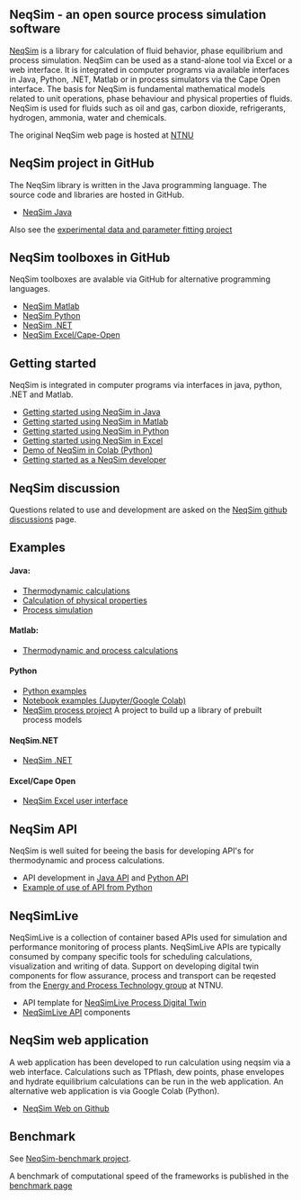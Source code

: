 ## NeqSim - an open source process simulation software
[NeqSim](https://equinor.github.io/neqsimhome/) is a library for calculation of fluid behavior, phase equilibrium and process simulation. NeqSim can be used as a stand-alone tool via Excel or a web interface. It is integrated in computer programs via available interfaces in Java, Python, .NET, Matlab or in process simulators via the Cape Open interface. The basis for NeqSim is fundamental mathematical models related to unit operations, phase behaviour and physical properties of fluids. NeqSim is used for fluids such as oil and gas, carbon dioxide, refrigerants, hydrogen, ammonia, water and chemicals. 

The original NeqSim web page is hosted at [NTNU](http://folk.ntnu.no/solbraa/neqsim/NeqSim.htm)

## NeqSim project in GitHub
The NeqSim library is written in the Java programming language. The source code and libraries are hosted in GitHub.

* [NeqSim Java](https://github.com/equinor/neqsim)

Also see the [experimental data and parameter fitting project](https://github.com/equinor/neqsimParameterFittingProject)

## NeqSim toolboxes in GitHub
NeqSim toolboxes are avalable via GitHub for alternative programming languages.

* [NeqSim Matlab](https://github.com/equinor/neqsimmatlab)
* [NeqSim Python](https://github.com/equinor/neqsimpython)
* [NeqSim .NET](https://github.com/equinor/neqsimNET)
* [NeqSim Excel/Cape-Open](https://github.com/equinor/neqsimcapeopen)

## Getting started
NeqSim is integrated in computer programs via interfaces in java, python, .NET and Matlab.

* [Getting started using NeqSim in Java](https://github.com/equinor/neqsim/wiki/Getting-started-with-NeqSim-and-Github)
* [Getting started using NeqSim in Matlab](https://github.com/equinor/neqsimmatlab/wiki/Getting-started-with-NeqSim-in-Matlab)
* [Getting started using NeqSim in Python](https://github.com/equinor/neqsimpython/wiki/Getting-started-with-NeqSim-in-Python)
* [Getting started using NeqSim in Excel](https://github.com/equinor/neqsim.NET/wiki/Getting-started-with-NeqSim-in-Excel)
* [Demo of NeqSim in Colab (Python)](https://colab.research.google.com/github/EvenSol/NeqSim-Colab/blob/master/notebooks/examples_of_NeqSim_in_Colab.ipynb#scrollTo=9VqtmS_MpS6M)
* [Getting started as a NeqSim developer](https://github.com/equinor/neqsim/wiki/Getting-started-as-a-NeqSim-developer)

## NeqSim discussion
Questions related to use and development are asked on the [NeqSim github discussions](https://github.com/equinor/neqsim/discussions) page.

## Examples
#### Java:
* [Thermodynamic calculations](https://github.com/equinor/neqsim/tree/master/src/test/java/neqsim/thermo/util/example)
* [Calculation of physical properties](https://github.com/equinor/neqsim/tree/master/src/test/java/neqsim/physicalProperties/util/examples)
* [Process simulation](https://github.com/equinor/neqsim/tree/master/src/test/java/neqsim/processSimulation/util/example)

#### Matlab:
* [Thermodynamic and process calculations](https://github.com/equinor/neqsimmatlab/tree/master/example)

#### Python
* [Python examples](https://github.com/equinor/neqsimpython/tree/master/examples) 
* [Notebook examples (Jupyter/Google Colab)](https://github.com/EvenSol/NeqSim-Colab)
* [NeqSim process project](https://github.com/equinor/neqsimprocess) A project to build up a library of prebuilt process models

#### NeqSim.NET
* [NeqSim .NET](https://github.com/equinor/neqsimNET/tree/master/examples)

#### Excel/Cape Open
* [NeqSim Excel user interface](https://github.com/equinor/neqsim.NET/wiki/Getting-started-with-NeqSim-in-Excel)

## NeqSim API
NeqSim is well suited for beeing the basis for developing API's for thermodynamic and process calculations.
* API development in [Java API](https://github.com/EvenSol/NeqSim-Colab/tree/master/API/java) and [Python API](https://github.com/EvenSol/NeqSim-Colab/tree/master/API/python)
* [Example of use of API from Python](https://github.com/EvenSol/NeqSim-Colab/blob/master/API/java/example/TEGprocess.ipynb)

## NeqSimLive 
NeqSimLive is a collection of container based APIs used for simulation and performance monitoring of process plants. NeqSimLive APIs are typically consumed by company specific tools for scheduling calculations, visualization and writing of data.  Support on developing digital twin components for flow assurance, process and transport can be reqested from the [Energy and Process Technology group](https://www.ntnu.no/ansatte/even.solbraa) at NTNU.
* API template for [NeqSimLive Process Digital Twin](https://github.com/equinor/NeqSimLive-api-template)
* [NeqSimLive API](https://github.com/equinor/NeqSimAPI) components

## NeqSim web application
A  web application has been developed to run calculation using neqsim via a web interface. Calculations such as TPflash, dew points, phase envelopes and hydrate equilibrium calculations can be run in the web application. An alternative web application is via Google Colab (Python).
* [NeqSim Web on Github](https://github.com/equinor/neqsimweb)

## Benchmark
See [NeqSim-benchmark project](https://github.com/equinor/neqsim-benchmark). 

A benchmark of computational speed of the frameworks is published in the [benchmark page](/benchmark.html)
